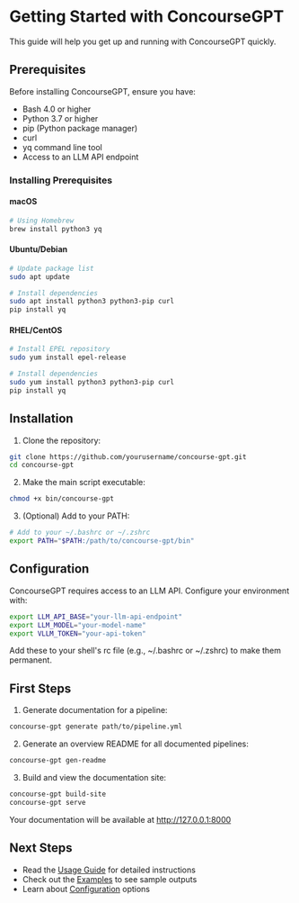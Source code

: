 # Getting Started with ConcourseGPT

This guide will help you get up and running with ConcourseGPT quickly.

## Prerequisites

Before installing ConcourseGPT, ensure you have:

- Bash 4.0 or higher
- Python 3.7 or higher
- pip (Python package manager)
- curl
- yq command line tool
- Access to an LLM API endpoint

### Installing Prerequisites

#### macOS
```bash
# Using Homebrew
brew install python3 yq
```

#### Ubuntu/Debian
```bash
# Update package list
sudo apt update

# Install dependencies
sudo apt install python3 python3-pip curl
pip install yq
```

#### RHEL/CentOS
```bash
# Install EPEL repository
sudo yum install epel-release

# Install dependencies
sudo yum install python3 python3-pip curl
pip install yq
```

## Installation

1. Clone the repository:
```bash
git clone https://github.com/yourusername/concourse-gpt.git
cd concourse-gpt
```

2. Make the main script executable:
```bash
chmod +x bin/concourse-gpt
```

3. (Optional) Add to your PATH:
```bash
# Add to your ~/.bashrc or ~/.zshrc
export PATH="$PATH:/path/to/concourse-gpt/bin"
```

## Configuration

ConcourseGPT requires access to an LLM API. Configure your environment with:

```bash
export LLM_API_BASE="your-llm-api-endpoint"
export LLM_MODEL="your-model-name"
export VLLM_TOKEN="your-api-token"
```

Add these to your shell's rc file (e.g., ~/.bashrc or ~/.zshrc) to make them permanent.

## First Steps

1. Generate documentation for a pipeline:
```bash
concourse-gpt generate path/to/pipeline.yml
```

2. Generate an overview README for all documented pipelines:
```bash
concourse-gpt gen-readme
```

3. Build and view the documentation site:
```bash
concourse-gpt build-site
concourse-gpt serve
```

Your documentation will be available at http://127.0.0.1:8000

## Next Steps

- Read the [Usage Guide](usage.md) for detailed instructions
- Check out the [Examples](examples.md) to see sample outputs
- Learn about [Configuration](configuration.md) options
